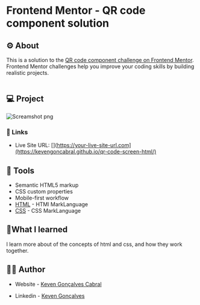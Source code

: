 
# Frontend Mentor - QR code component solution
## ⚙ About 
This is a solution to the [QR code component challenge on Frontend Mentor](https://www.frontendmentor.io/challenges/qr-code-component-iux_sIO_H). Frontend Mentor challenges help you improve your coding skills by building realistic projects. 
<br></br>


## 💻 Project

![Screamshot png](https://github.com/KevenGonCabral/qr-code-screen-html/assets/116415920/6617dddd-8088-4d6d-9957-1ba44c8cb5f8)

### 🔗 Links
- Live Site URL: [](https://your-live-site-url.com](https://kevengoncabral.github.io/qr-code-screen-html/)



## 🔨 Tools 

- Semantic HTML5 markup
- CSS custom properties
- Mobile-first workflow
- [HTML](https://www.w3.org/html/) - HTMl MarkLanguage
- [CSS](https://www.w3.org/Style/CSS/Overview.en.html) - CSS MarkLanguage




## 📖What I learned

I learn more about of the concepts of html and css, and how they work together.



## 👨‍💻 Author

- Website - [Keven Gonçalves Cabral](https://github.com/KevenGonCabral)

- Linkedin - [Keven Gonçalves](https://www.linkedin.com/in/keven-gon%C3%A7alves-5756a4245/)


